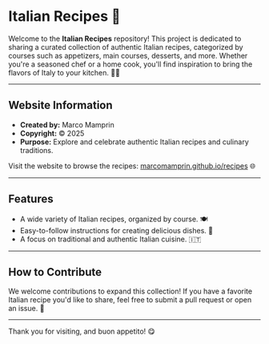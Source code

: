 # Italian Recipes 🍝

Welcome to the **Italian Recipes** repository! This project is dedicated to sharing a curated collection of authentic Italian recipes, categorized by courses such as appetizers, main courses, desserts, and more. Whether you're a seasoned chef or a home cook, you'll find inspiration to bring the flavors of Italy to your kitchen. 🍕🍷

---

## Website Information

- **Created by:** Marco Mamprin  
- **Copyright:** © 2025  
- **Purpose:** Explore and celebrate authentic Italian recipes and culinary traditions.  

Visit the website to browse the recipes: [marcomamprin.github.io/recipes](https://marcomamprin.github.io/recipes) 🌐

---

## Features

- A wide variety of Italian recipes, organized by course. 🍽️
- Easy-to-follow instructions for creating delicious dishes. 🥗
- A focus on traditional and authentic Italian cuisine. 🇮🇹

---

## How to Contribute

We welcome contributions to expand this collection! If you have a favorite Italian recipe you'd like to share, feel free to submit a pull request or open an issue. 🤝

---

Thank you for visiting, and buon appetito! 😋
